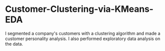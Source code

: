 # Customer-Clustering-via-KMeans-EDA
I segmented a company's customers with a clustering algorithm and made a customer personality analysis. I also performed exploratory data analysis on the data.
